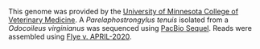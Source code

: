 This genome was provided by the [University of Minnesota College of Veterinary Medicine](https://vetmed.umn.edu/). A _Parelaphostrongylus tenuis_ isolated from a _Odocoileus virginianus_ was sequenced using [PacBio Sequel](https://www.pacb.com/technology/hifi-sequencing/sequel-system/). Reads were assembled using 
[Flye v. APRIL-2020](https://github.com/fenderglass/Flye).
